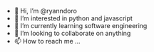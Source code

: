 - 👋 Hi, I’m @ryanndoro
- 👀 I’m interested in python and javascript
- 🌱 I’m currently learning software engineering
- 💞️ I’m looking to collaborate on anything
- 📫 How to reach me ...

<!---
ryanndoro/ryanndoro is a ✨ special ✨ repository because its `README.md` (this file) appears on your GitHub profile.
You can click the Preview link to take a look at your changes.
--->
